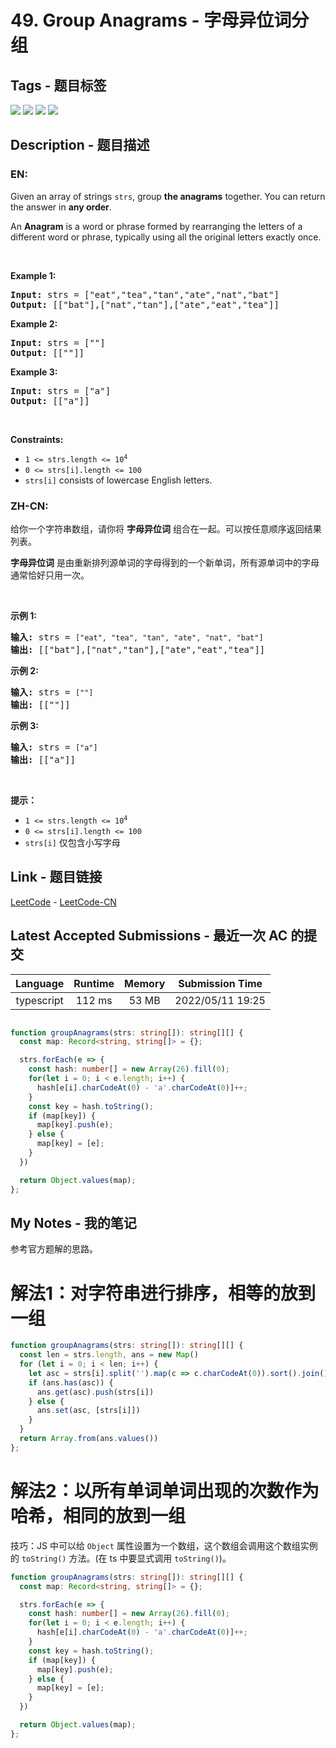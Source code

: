 
# 49. Group Anagrams - 字母异位词分组

## Tags - 题目标签

 <img src="https://img.shields.io/badge/Array-数组-blue.svg">   <img src="https://img.shields.io/badge/Hash Table-哈希表-blue.svg">   <img src="https://img.shields.io/badge/String-字符串-blue.svg">   <img src="https://img.shields.io/badge/Sorting-排序-blue.svg">  


## Description - 题目描述

### EN:
<p>Given an array of strings <code>strs</code>, group <strong>the anagrams</strong> together. You can return the answer in <strong>any order</strong>.</p>

<p>An <strong>Anagram</strong> is a word or phrase formed by rearranging the letters of a different word or phrase, typically using all the original letters exactly once.</p>

<p>&nbsp;</p>
<p><strong class="example">Example 1:</strong></p>
<pre><strong>Input:</strong> strs = ["eat","tea","tan","ate","nat","bat"]
<strong>Output:</strong> [["bat"],["nat","tan"],["ate","eat","tea"]]
</pre><p><strong class="example">Example 2:</strong></p>
<pre><strong>Input:</strong> strs = [""]
<strong>Output:</strong> [[""]]
</pre><p><strong class="example">Example 3:</strong></p>
<pre><strong>Input:</strong> strs = ["a"]
<strong>Output:</strong> [["a"]]
</pre>
<p>&nbsp;</p>
<p><strong>Constraints:</strong></p>

<ul>
	<li><code>1 &lt;= strs.length &lt;= 10<sup>4</sup></code></li>
	<li><code>0 &lt;= strs[i].length &lt;= 100</code></li>
	<li><code>strs[i]</code> consists of lowercase English letters.</li>
</ul>


### ZH-CN:
<p>给你一个字符串数组，请你将 <strong>字母异位词</strong> 组合在一起。可以按任意顺序返回结果列表。</p>

<p><strong>字母异位词</strong> 是由重新排列源单词的字母得到的一个新单词，所有源单词中的字母通常恰好只用一次。</p>

<p>&nbsp;</p>

<p><strong>示例 1:</strong></p>

<pre>
<strong>输入:</strong> strs = <code>["eat", "tea", "tan", "ate", "nat", "bat"]</code>
<strong>输出: </strong>[["bat"],["nat","tan"],["ate","eat","tea"]]</pre>

<p><strong>示例 2:</strong></p>

<pre>
<strong>输入:</strong> strs = <code>[""]</code>
<strong>输出: </strong>[[""]]
</pre>

<p><strong>示例 3:</strong></p>

<pre>
<strong>输入:</strong> strs = <code>["a"]</code>
<strong>输出: </strong>[["a"]]</pre>

<p>&nbsp;</p>

<p><strong>提示：</strong></p>

<ul>
	<li><code>1 &lt;= strs.length &lt;= 10<sup>4</sup></code></li>
	<li><code>0 &lt;= strs[i].length &lt;= 100</code></li>
	<li><code>strs[i]</code>&nbsp;仅包含小写字母</li>
</ul>



## Link - 题目链接

[LeetCode](https://leetcode.com/problems/group-anagrams/description/)  -  [LeetCode-CN](https://leetcode.cn/problems/group-anagrams/description/)
## Latest Accepted Submissions - 最近一次 AC 的提交


| Language | Runtime | Memory | Submission Time |
|:---:|:---:|:---:|:---:|
| typescript  | 112 ms | 53 MB | 2022/05/11 19:25 |

```typescript

function groupAnagrams(strs: string[]): string[][] {
  const map: Record<string, string[]> = {};

  strs.forEach(e => {
    const hash: number[] = new Array(26).fill(0);
    for(let i = 0; i < e.length; i++) {
      hash[e[i].charCodeAt(0) - 'a'.charCodeAt(0)]++;
    }
    const key = hash.toString();
    if (map[key]) {
      map[key].push(e);
    } else {
      map[key] = [e];
    }
  })

  return Object.values(map);
};

```
## My Notes - 我的笔记


参考官方题解的思路。

# 解法1：对字符串进行排序，相等的放到一组
```typescript
function groupAnagrams(strs: string[]): string[][] {
  const len = strs.length, ans = new Map()
  for (let i = 0; i < len; i++) {
    let asc = strs[i].split('').map(c => c.charCodeAt(0)).sort().join()
    if (ans.has(asc)) {
      ans.get(asc).push(strs[i])
    } else {
      ans.set(asc, [strs[i]])
    }
  }
  return Array.from(ans.values())
};

```

# 解法2：以所有单词单词出现的次数作为哈希，相同的放到一组
技巧：JS 中可以给 `Object` 属性设置为一个数组，这个数组会调用这个数组实例的 `toString()` 方法。(在 ts 中要显式调用 `toString()`)。

```typescript
function groupAnagrams(strs: string[]): string[][] {
  const map: Record<string, string[]> = {};

  strs.forEach(e => {
    const hash: number[] = new Array(26).fill(0);
    for(let i = 0; i < e.length; i++) {
      hash[e[i].charCodeAt(0) - 'a'.charCodeAt(0)]++;
    }
    const key = hash.toString();
    if (map[key]) {
      map[key].push(e);
    } else {
      map[key] = [e];
    }
  })

  return Object.values(map);
};
```



